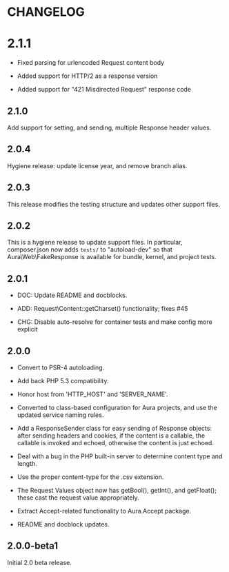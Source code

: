 # CHANGELOG

# 2.1.1

- Fixed parsing for urlencoded Request content body

- Added support for HTTP/2 as a response version

- Added support for "421 Misdirected Request" response code

## 2.1.0

Add support for setting, and sending, multiple Response header values.

## 2.0.4

Hygiene release: update license year, and remove branch alias.

## 2.0.3

This release modifies the testing structure and updates other support files.

## 2.0.2

This is a hygiene release to update support files. In particular, composer.json now adds `tests/` to "autoload-dev" so that Aura\Web\FakeResponse is available for bundle, kernel, and project tests.

## 2.0.1

- DOC: Update README and docblocks.

- ADD: Request\Content::getCharset() functionality; fixes #45

- CHG: Disable auto-resolve for container tests and make config more explicit

## 2.0.0

- Convert to PSR-4 autoloading.

- Add back PHP 5.3 compatibility.

- Honor host from 'HTTP_HOST' and 'SERVER_NAME'.

- Converted to class-based configuration for Aura projects, and use the updated
  service naming rules.

- Add a ResponseSender class for easy sending of Response objects: after sending
  headers and cookies, if the content is a callable, the callable is invoked and
  echoed, otherwise the content is just echoed.

- Deal with a bug in the PHP built-in server to determine content type and
  length.

- Use the proper content-type for the .csv extension.

- The Request Values object now has getBool(), getInt(), and getFloat(); these
  cast the request value appropriately.

- Extract Accept-related functionality to Aura.Accept package.

- README and docblock updates.

## 2.0.0-beta1

Initial 2.0 beta release.
